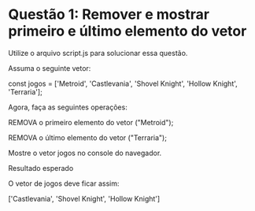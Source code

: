 # Questão 1: Remover e mostrar primeiro e último elemento do vetor

Utilize o arquivo script.js para solucionar essa questão.

Assuma o seguinte vetor:

const jogos = ['Metroid', 'Castlevania', 'Shovel Knight', 'Hollow Knight', 'Terraria'];

Agora, faça as seguintes operações:

REMOVA o primeiro elemento do vetor ("Metroid");

REMOVA o último elemento do vetor ("Terraria");

Mostre o vetor jogos no console do navegador.

Resultado esperado

O vetor de jogos deve ficar assim:

['Castlevania', 'Shovel Knight', 'Hollow Knight']
